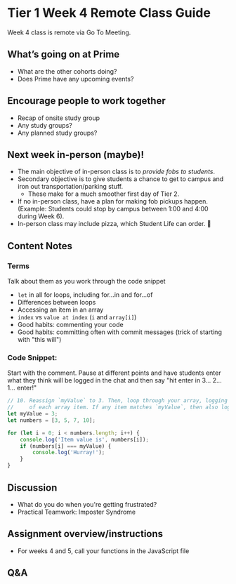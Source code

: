 # Tier 1 Week 4 Remote Class Guide

Week 4 class is remote via Go To Meeting.

## What’s going on at Prime

- What are the other cohorts doing?
- Does Prime have any upcoming events? 

## Encourage people to work together

- Recap of onsite study group
- Any study groups?
- Any planned study groups? 

## Next week in-person (maybe)!

- The main objective of in-person class is to _provide fobs to students_.
- Secondary objective is to give students a chance to get to campus and iron out transportation/parking stuff.
  - These make for a much smoother first day of Tier 2.
- If no in-person class, have a plan for making fob pickups happen. (Example: Students could stop by campus between 1:00 and 4:00 during Week 6).
- In-person class may include pizza, which Student Life can order. 🙂

## Content Notes

### Terms

Talk about them as you work through the code snippet

- `let` in all for loops, including for...in and for...of
- Differences between loops
- Accessing an item in an array
- `index` vs `value at index` (`i` and `array[i]`)
- Good habits: commenting your code
- Good habits: committing often with commit messages (trick of starting with "this will")

### Code Snippet:

Start with the comment. Pause at different points and have students enter what they think will be logged in the chat and then say "hit enter in 3... 2... 1... enter!"

```JavaScript
// 10. Reassign `myValue` to 3. Then, loop through your array, logging the value
//     of each array item. If any item matches `myValue`, then also log "Hurray!"
let myValue = 3;
let numbers = [3, 5, 7, 10];

for (let i = 0; i < numbers.length; i++) {
    console.log('Item value is', numbers[i]);
    if (numbers[i] === myValue) {
        console.log('Hurray!');
    }
}
```

## Discussion

- What do you do when you're getting frustrated?
- Practical Teamwork: Imposter Syndrome

## Assignment overview/instructions

- For weeks 4 and 5, call your functions in the JavaScript file

## Q&A
